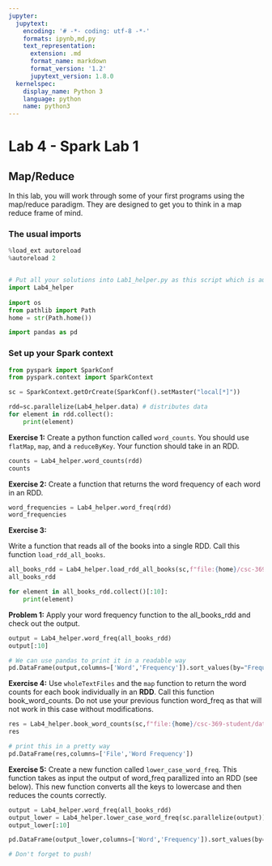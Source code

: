 ```yaml
---
jupyter:
  jupytext:
    encoding: '# -*- coding: utf-8 -*-'
    formats: ipynb,md,py
    text_representation:
      extension: .md
      format_name: markdown
      format_version: '1.2'
      jupytext_version: 1.8.0
  kernelspec:
    display_name: Python 3
    language: python
    name: python3
---
```


<!-- #region slideshow={"slide_type": "slide"} -->
# Lab 4 - Spark Lab 1

## Map/Reduce

In this lab, you will work through some of your first programs using the map/reduce paradigm. They are designed to get you to think in a map reduce frame of mind.
<!-- #endregion -->

### The usual imports

```python slideshow={"slide_type": "skip"}
%load_ext autoreload
%autoreload 2


# Put all your solutions into Lab1_helper.py as this script which is autograded
import Lab4_helper
    
import os
from pathlib import Path
home = str(Path.home())

import pandas as pd
```

### Set up your Spark context

```python
from pyspark import SparkConf
from pyspark.context import SparkContext

sc = SparkContext.getOrCreate(SparkConf().setMaster("local[*]"))
```

```python
rdd=sc.parallelize(Lab4_helper.data) # distributes data
for element in rdd.collect():
    print(element)
```

**Exercise 1:** Create a python function called ``word_counts``. You should use ``flatMap``, ``map``, and a ``reduceByKey``. Your function should take in an RDD.

```python
counts = Lab4_helper.word_counts(rdd)
counts
```

**Exercise 2:** Create a function that returns the word frequency of each word in an RDD.

```python
word_frequencies = Lab4_helper.word_freq(rdd)
word_frequencies
```

**Exercise 3:** 

Write a function that reads all of the books into a single RDD. Call this function ``load_rdd_all_books``.

```python
all_books_rdd = Lab4_helper.load_rdd_all_books(sc,f"file:{home}/csc-369-student/data/gutenberg")
all_books_rdd
```

```python
for element in all_books_rdd.collect()[:10]:
    print(element)
```

**Problem 1:** Apply your word frequency function to the all_books_rdd and check out the output.

```python
output = Lab4_helper.word_freq(all_books_rdd)
output[:10]
```

```python
# We can use pandas to print it in a readable way
pd.DataFrame(output,columns=['Word','Frequency']).sort_values(by="Frequency")
```

**Exercise 4:** Use ``wholeTextFiles`` and the ``map`` function to return the word counts for each book individually in an **RDD**. Call this function book_word_counts. Do not use your previous function word_freq as that will not work in this case without modifications.

```python tags=[]
res = Lab4_helper.book_word_counts(sc,f"file:{home}/csc-369-student/data/gutenberg")
res
```

```python tags=[]
# print this in a pretty way
pd.DataFrame(res,columns=['File','Word Frequency'])
```

**Exercise 5:** Create a new function called ``lower_case_word_freq``. This function takes as input the output of word_freq parallized into an RDD (see below). This new function converts all the keys to lowercase and then reduces the counts correctly. 

```python
output = Lab4_helper.word_freq(all_books_rdd)
output_lower = Lab4_helper.lower_case_word_freq(sc.parallelize(output))
output_lower[:10]
```

```python
pd.DataFrame(output_lower,columns=['Word','Frequency']).sort_values(by="Frequency")
```

```python slideshow={"slide_type": "skip"} tags=[]
# Don't forget to push!
```
```python

```

